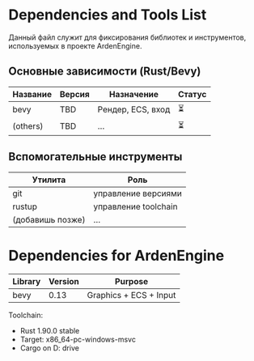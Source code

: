# Dependencies and Tools List

Данный файл служит для фиксирования библиотек и инструментов, используемых в проекте ArdenEngine.

## Основные зависимости (Rust/Bevy)
| Название | Версия | Назначение | Статус |
|---------|--------|------------|--------|
| bevy | TBD | Рендер, ECS, вход | ⏳ |
| (others) | TBD | … | ⏳ |

## Вспомогательные инструменты
| Утилита | Роль |
|--------|-----|
| git | управление версиями |
| rustup | управление toolchain |
| (добавишь позже) | … |

# Dependencies for ArdenEngine

| Library | Version | Purpose |
|--------|---------|---------|
| bevy | 0.13 | Graphics + ECS + Input |

Toolchain:
- Rust 1.90.0 stable
- Target: x86_64-pc-windows-msvc
- Cargo on D: drive
